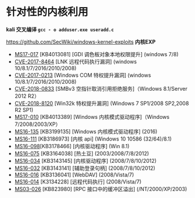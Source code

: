 # 针对性的内核利用

**kali 交叉编译 `gcc - o adduser.exe useradd.c`**  

https://github.com/SecWiki/windows-kernel-exploits **内核EXP**

- [MS17-017](https://github.com/SecWiki/windows-kernel-exploits/tree/master/MS17-017) [KB4013081] [GDI 调色板对象本地权限提升] (windows 7/8)
- [CVE-2017-8464](https://github.com/SecWiki/windows-kernel-exploits/tree/master/CVE-2017-8464) [LNK 远程代码执行漏洞] (windows 10/8.1/7/2016/2010/2008)
- [CVE-2017-0213](https://github.com/SecWiki/windows-kernel-exploits/tree/master/CVE-2017-0213)  [Windows COM 特权提升漏洞] (windows 10/8.1/7/2016/2010/2008)
- [CVE-2018-0833](https://github.com/SecWiki/windows-kernel-exploits/tree/master/CVE-2018-0833)  [SMBv3 空指针取消引用拒绝服务]（Windows 8.1/Server 2012 R2）
- [CVE-2018-8120](https://github.com/SecWiki/windows-kernel-exploits/tree/master/CVE-2018-8120)  [Win32k 特权提升漏洞] (Windows 7 SP1/2008 SP2,2008 R2 SP1)
- [MS17-010](https://github.com/SecWiki/windows-kernel-exploits/tree/master/MS17-010)  [KB4013389] [Windows 内核模式驱动程序]（Windows 7/2008/2003/XP）
- [MS16-135](https://github.com/SecWiki/windows-kernel-exploits/tree/master/MS16-135)  [KB3199135] [Windows 内核模式驱动程序] (2016)
- [MS16-111](https://github.com/SecWiki/windows-kernel-exploits/tree/master/MS16-111) [KB3186973] [内核 api] (Windows 10 10586 (32/64)/8.1)
- [MS16-098](https://github.com/SecWiki/windows-kernel-exploits/tree/master/MS16-098)[KB3178466] [内核驱动程序] (Win 8.1)
- [MS16-075](https://github.com/SecWiki/windows-kernel-exploits/tree/master/MS16-075) [KB3164038] [热土豆] (2003/2008/7/8/2012)
- [MS16-034](https://github.com/SecWiki/windows-kernel-exploits/tree/master/MS16-034) [KB3143145] [内核驱动程序] (2008/7/8/10/2012)
- [MS16-032](https://github.com/SecWiki/windows-kernel-exploits/tree/master/MS16-032) [KB3143141] [辅助登录句柄] (2008/7/8/10/2012)
- [MS16-016](https://github.com/SecWiki/windows-kernel-exploits/tree/master/MS16-016) [KB3136041] [WebDAV] (2008/Vista/7)
- [MS16-014](https://github.com/SecWiki/windows-kernel-exploits/tree/master/MS16-014)  [K3134228] [远程代码执行] (2008/Vista/7)
- [MS03-026](https://github.com/swisskyrepo/PayloadsAllTheThings/blob/master/Methodology%20and%20Resources/MS03-026) [KB823980] [RPC 接口中的缓冲区溢出] (/NT/2000/XP/2003)